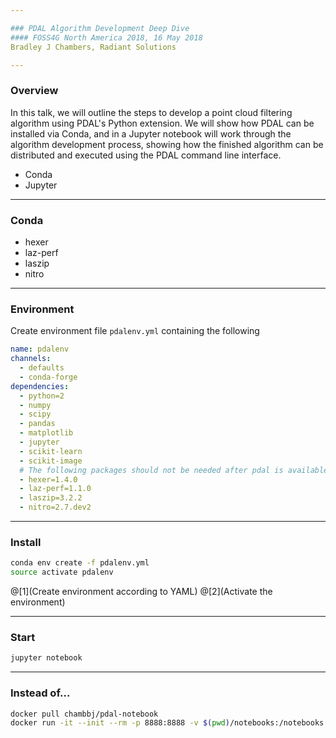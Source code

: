```yaml
---

### PDAL Algorithm Development Deep Dive
#### FOSS4G North America 2018, 16 May 2018
Bradley J Chambers, Radiant Solutions

---
```


### Overview

In this talk, we will outline the steps to develop a point cloud filtering
algorithm using PDAL's Python extension. We will show how PDAL can be installed
via Conda, and in a Jupyter notebook will work through the algorithm
development process, showing how the finished algorithm can be distributed and
executed using the PDAL command line interface.

* Conda
* Jupyter

---

### Conda

* hexer
* laz-perf
* laszip
* nitro

---

### Environment

Create environment file `pdalenv.yml` containing the following

```yaml
name: pdalenv
channels:
  - defaults
  - conda-forge
dependencies:
  - python=2
  - numpy
  - scipy
  - pandas
  - matplotlib
  - jupyter
  - scikit-learn
  - scikit-image
  # The following packages should not be needed after pdal is available (they will be installed as needed).
  - hexer=1.4.0
  - laz-perf=1.1.0
  - laszip=3.2.2
  - nitro=2.7.dev2
```

---

### Install

```bash
conda env create -f pdalenv.yml
source activate pdalenv
```
@[1](Create environment according to YAML)
@[2](Activate the environment)

---

### Start

```bash
jupyter notebook
```

---

### Instead of...

```bash
docker pull chambbj/pdal-notebook
docker run -it --init --rm -p 8888:8888 -v $(pwd)/notebooks:/notebooks chambbj/pdal-notebook
```
